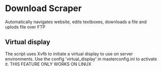 # Download Scraper
Automatically navigates website, edits textboxes, downloads a file and uplods file over FTP

## Virtual display
The script uses Xvfb to initiate a virtual display to use on server environments. Use the config 'virtual_display' in masterconfig.ini to activate it. THIS FEATURE ONLY WORKS ON LINUX
